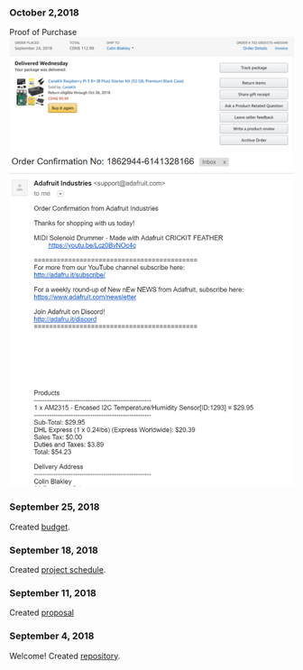 

### October 2,2018
Proof of Purchase 
![Image of Pi](https://github.com/cblakley/cblakley.github.io/blob/master/images/RaspPi%20ProofOfPurchase.PNG)
![Image of Sensor](https://github.com/cblakley/cblakley.github.io/blob/master/images/Sensor%20ProofOfPurchase.PNG)

### September 25, 2018

Created [budget](https://github.com/cblakley/TempSensor/blob/master/Documentation/CENG319Budget.xlsx).

### September 18, 2018

Created [project schedule](https://github.com/cblakley/TempSensor/blob/master/Documentation/ProjectSchedule.mpp).  


### September 11, 2018

 Created [proposal](https://github.com/cblakley/TempSensor/blob/master/Documentation/ProposalContentStudentNameRev03.xlsx)

### September 4, 2018

Welcome!
Created [repository](https://github.com/cblakley/TempSensor).
